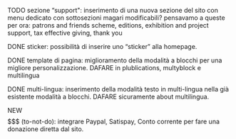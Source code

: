 TODO sezione “support": 
    inserimento di una nuova sezione del sito 
    con menu dedicato con sottosezioni magari modificabili? 
    pensavamo a queste per ora: 
        patrons and friends scheme, 
        editions, 
        exhibition and project support, 
        tax effective giving, 
        thank you

DONE sticker: 
    possibilità di inserire uno “sticker” alla homepage.

DONE template di pagina: 
    miglioramento della modalità a blocchi per una migliore personalizzazione.
    DAFARE in plublications, multyblock e multilingua

DONE multi-lingua: 
    inserimento della modalità testo in multi-lingua nella già esistente modalità a blocchi.
    DAFARE sicuramente about multilingua.

NEW $$$$$$$$$$$ (to-not-do): integrare Paypal, Satispay, Conto corrente per fare una donazione diretta dal sito.